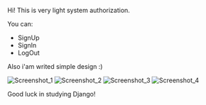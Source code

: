 Hi! This is very light system authorization.

You can:
 - SignUp
 - SignIn
 - LogOut
 
Also i'am writed simple design :)


![Screenshot_1](https://user-images.githubusercontent.com/93867297/181871839-d7e7158e-6e35-4210-9ed5-bd80d35155ab.png)
![Screenshot_2](https://user-images.githubusercontent.com/93867297/181871842-3d80d087-1796-4bfd-9085-dc3bacfc7f20.png)
![Screenshot_3](https://user-images.githubusercontent.com/93867297/181871845-59a14fa4-f87a-432e-ac5d-4fc04430800e.png)
![Screenshot_4](https://user-images.githubusercontent.com/93867297/181871849-7436195d-914c-4426-9f7d-b6280ad2ac6b.png)



Good luck in studying Django!
